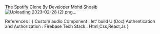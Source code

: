 The Spotify Clone By Developer Mohd Shoaib
![Uploading 2023-02-28 (2).png…]()

References : {
Custom audio Component : let' build Ui(Doc)
Authentication and Authorization : Firebase 
Tech Stack : Html,Css,React,Js
}
